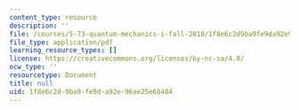 ```yaml
---
content_type: resource
description: ''
file: /courses/5-73-quantum-mechanics-i-fall-2018/1f8e6c2d9ba9fe9da92e96ae25e6b484_MIT5_73F18_Lec5.pdf
file_type: application/pdf
learning_resource_types: []
license: https://creativecommons.org/licenses/by-nc-sa/4.0/
ocw_type: ''
resourcetype: Document
title: null
uid: 1f8e6c2d-9ba9-fe9d-a92e-96ae25e6b484
---
```

